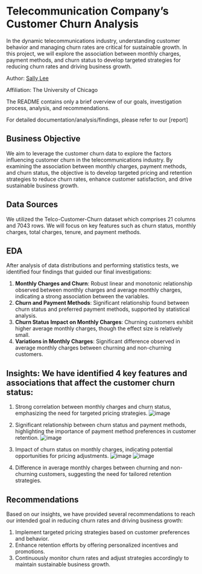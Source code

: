 # Telecommunication Company’s Customer Churn Analysis

In the dynamic telecommunications industry, understanding customer behavior and managing churn rates are critical for sustainable growth. In this project, we will explore the association between monthly charges, payment methods, and churn status to develop targeted strategies for reducing churn rates and driving business growth.

Author: [Sally Lee](https://github.com/sallylee0801)

Affiliation: The University of Chicago

The README contains only a brief overview of our goals, investigation process, analysis, and recommendations.

For detailed documentation/analysis/findings, please refer to our [report]

## Business Objective
We aim to leverage the customer churn data to explore the factors influencing customer churn in the telecommunications industry. By examining the association between monthly charges, payment methods, and churn status, the objective is to develop targeted pricing and retention strategies to reduce churn rates, enhance customer satisfaction, and drive sustainable business growth.

## Data Sources
We utilized the Telco-Customer-Churn dataset which comprises 21 columns and 7043 rows. We will focus on key features such as churn status, monthly charges, total charges, tenure, and payment methods.

## EDA
After analysis of data distributions and performing statistics tests, we identified four findings that guided our final investigations:
1. **Monthly Charges and Churn**: Robust linear and monotonic relationship observed between monthly charges and average monthly charges, indicating a strong association between the variables.
2. **Churn and Payment Methods**: Significant relationship found between churn status and preferred payment methods, supported by statistical analysis.
3. **Churn Status Impact on Monthly Charges**: Churning customers exhibit higher average monthly charges, though the effect size is relatively small.
4. **Variations in Monthly Charges**: Significant difference observed in average monthly charges between churning and non-churning customers.

## Insights: We have identified 4 key features and associations that affect the customer churn status:
1. Strong correlation between monthly charges and churn status, emphasizing the need for targeted pricing strategies.
![image](https://github.com/sallylee0801/Telecom-Company-Customer-Churn-Analysis/assets/121594845/6fe5312f-20cd-4d7c-8b89-fc8a6354c59d)

2. Significant relationship between churn status and payment methods, highlighting the importance of payment method preferences in customer retention.
![image](https://github.com/sallylee0801/Telecom-Company-Customer-Churn-Analysis/assets/121594845/809ec232-f9a2-4a39-a259-0c2caaf11288)

3. Impact of churn status on monthly charges, indicating potential opportunities for pricing adjustments.
![image](https://github.com/sallylee0801/Telecom-Company-Customer-Churn-Analysis/assets/121594845/58978a76-dfef-4b03-ba02-ca5071b97627)
![image](https://github.com/sallylee0801/Telecom-Company-Customer-Churn-Analysis/assets/121594845/11e7dfdc-816d-4dbb-ae8b-53094691e59b)

4. Difference in average monthly charges between churning and non-churning customers, suggesting the need for tailored retention strategies.

## Recommendations
Based on our insights, we have provided several recommendations to reach our intended goal in reducing churn rates and driving business growth:
1. Implement targeted pricing strategies based on customer preferences and behavior.
2. Enhance retention efforts by offering personalized incentives and promotions.
3. Continuously monitor churn rates and adjust strategies accordingly to maintain sustainable business growth.
